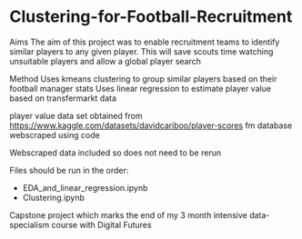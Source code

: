 # Clustering-for-Football-Recruitment

Aims
The aim of this project was to enable recruitment teams to identify similar players to any given player.
This will save scouts time watching unsuitable players and allow a global player search

Method
Uses kmeans clustering to group similar players based on their football manager stats
Uses linear regression to estimate player value based on transfermarkt data


player value data set obtained from https://www.kaggle.com/datasets/davidcariboo/player-scores
fm database webscraped using code

Webscraped data included so does not need to be rerun

Files should be run in the order:
- EDA_and_linear_regression.ipynb
- Clustering.ipynb

Capstone project which marks the end of my 3 month intensive data-specialism course with Digital Futures
